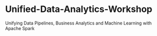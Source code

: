 # Unified-Data-Analytics-Workshop
Unifying Data Pipelines, Business Analytics and Machine Learning with Apache Spark
